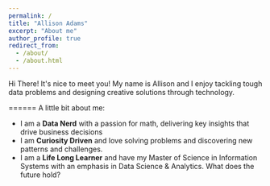 ```yaml
---
permalink: /
title: "Allison Adams"
excerpt: "About me"
author_profile: true
redirect_from:
  - /about/
  - /about.html
---
```


Hi There! It's nice to meet you! My name is Allison and I enjoy tackling tough data problems and designing creative solutions through technology.

======
A little bit about me:
* I am a **Data Nerd** with a passion for math, delivering key insights that drive business decisions
* I am **Curiosity Driven** and love solving problems and discovering new patterns and challenges.
* I am a **Life Long Learner** and have my Master of Science in Information Systems with an emphasis in Data Science & Analytics. What does the future hold?
